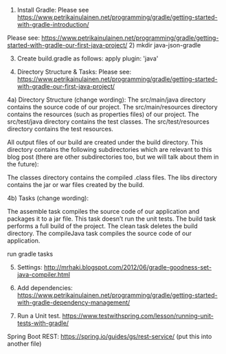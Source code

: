 1) Install Gradle: Please see https://www.petrikainulainen.net/programming/gradle/getting-started-with-gradle-introduction/

Please see: 
https://www.petrikainulainen.net/programming/gradle/getting-started-with-gradle-our-first-java-project/
2) mkdir java-json-gradle

3) Create build.gradle as follows:
apply plugin: 'java'

4) Directory Structure & Tasks: 
Please see: https://www.petrikainulainen.net/programming/gradle/getting-started-with-gradle-our-first-java-project/


4a) Directory Structure (change wording):
The src/main/java directory contains the source code of our project.
The src/main/resources directory contains the resources (such as properties files) of our project.
The src/test/java directory contains the test classes.
The src/test/resources directory contains the test resources.

All output files of our build are created under the build directory. This directory contains the following
subdirectories which are relevant to this blog post (there are other subdirectories too, but we will talk
about them in the future):

The classes directory contains the compiled .class files.
The libs directory contains the jar or war files created by the build.


4b) Tasks (change wording):

The assemble task compiles the source code of our application and packages it to a jar file. This task 
doesn’t run the unit tests.
The build task performs a full build of the project.
The clean task deletes the build directory.
The compileJava task compiles the source code of our application.

run gradle tasks 

5) Settings:
http://mrhaki.blogspot.com/2012/06/gradle-goodness-set-java-compiler.html

6) Add dependencies:
https://www.petrikainulainen.net/programming/gradle/getting-started-with-gradle-dependency-management/

7) Run a Unit test.
https://www.testwithspring.com/lesson/running-unit-tests-with-gradle/


Spring Boot REST: https://spring.io/guides/gs/rest-service/
(put this into another file)
